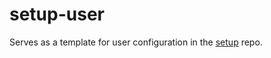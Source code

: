 
# setup-user

Serves as a template for user configuration in the [setup](https://gitlab.com/jhadida/setup) repo.


